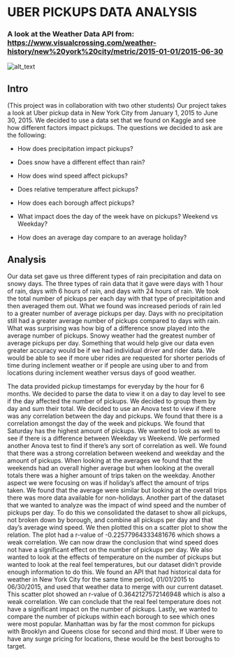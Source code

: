 
# UBER PICKUPS DATA ANALYSIS

### A look at the Weather Data API from: https://www.visualcrossing.com/weather-history/new%20york%20city/metric/2015-01-01/2015-06-30 
![alt_text](https://github.com/caleb-g23/Uber_Weather_Project/blob/main/Resources/Weather_API_Summary.png)

## Intro
(This project was in collaboration with two other students)
Our project takes a look at Uber pickup data in New York City from January 1, 2015 to June 30, 2015. We decided to use a data set that we found on Kaggle and see how different factors impact pickups. The questions we decided to ask are the following:

- How does precipitation impact pickups?

- Does snow have a different effect than rain?

- How does wind speed affect pickups?

- Does relative temperature affect pickups?

- How does each borough affect pickups?

- What impact does the day of the week have on pickups? Weekend vs Weekday?

- How does an average day compare to an average holiday?

## Analysis
Our data set gave us three different types of rain precipitation and data on snowy days. The three types of rain data that it gave were days with 1 hour of rain, days with 6 hours of rain, and days with 24 hours of rain. We took the total number of pickups per each day with that type of precipitation and then averaged them out. What we found was increased periods of rain led to a greater number of average pickups per day. Days with no precipitation still had a greater average number of pickups compared to days with rain. What was surprising was how big of a difference snow played into the average number of pickups. Snowy weather had the greatest number of average pickups per day. Something that would help give our data even greater accuracy would be if we had individual driver and rider data. We would be able to see if more uber rides are requested for shorter periods of time during inclement weather or if people are using uber to and from locations during inclement weather versus days of good weather.  

The data provided  pickup timestamps for everyday by the hour for 6 months. We decided to parse the data to view it on a day to day level to see if the day affected the number of pickups. We decided to group them by day and sum their total. We decided to use an Anova test to view if there was any correlation between the day and pickups. We found that there is a correlation amongst the day of the week and pickups. We found that Saturday has the highest amount of pickups. We wanted to look as well to see if there is a difference between Weekday vs Weekend. We performed another Anova test to find if there’s any sort of correlation as well. We found that there was a strong correlation between weekend and weekday and the amount of pickups. When looking at the averages we found that the weekends had an overall higher average but when looking at the overall totals there was a higher amount of trips taken on the weekday. Another aspect we were focusing on was if holiday’s affect the amount of trips taken. We found that the average were similar but looking at the overall trips there was more data available for non-holidays. 
Another part of the dataset that we wanted to analyze was the impact of wind speed and the number of pickups per day. To do this we consolidated the dataset to show all pickups, not broken down by borough, and combine all pickups per day and that day’s average wind speed. We then plotted this on a scatter plot to show the relation. The plot had a r-value of -0.22577964333481676 which shows a weak correlation. We can now draw the conclusion that wind speed does not have a significant effect on the number of pickups per day.
We also wanted to look at the effects of temperature on the number of pickups but wanted to look at the real feel temperatures, but our dataset didn’t provide enough information to do this. We found an API that had historical data for weather in New York City for the same time period, 01/01/2015 to 06/30/2015, and used that weather data to merge with our current dataset. This scatter plot showed an r-value of 0.3642127572146948 which is also a weak correlation. We can conclude that the real feel temperature does not have a significant impact on the number of pickups.
Lastly, we wanted to compare the number of pickups within each borough to see which ones were most popular. Manhattan was by far the most common for pickups with Brooklyn and Queens close for second and third most. If Uber were to have any surge pricing for locations, these would be the best boroughs to target. 
